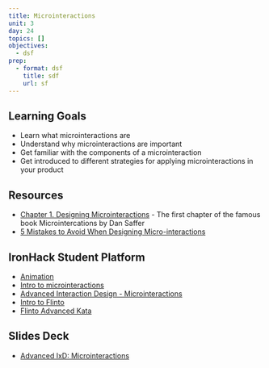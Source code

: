 ```yaml
---
title: Microinteractions
unit: 3
day: 24
topics: []
objectives:
  - dsf
prep:
  - format: dsf
    title: sdf
    url: sf
---
```

## Learning Goals

* Learn what microinteractions are
* Understand why microinteractions are important
* Get familiar with the components of a microinteraction
* Get introduced to different strategies for applying microinteractions in your product

## Resources

* [Chapter 1. Designing Microinteractions](https://www.safaribooksonline.com/library/view/microinteractions-full-color/9781491945957/ch05.html) - The first chapter of the famous book Microintercations by Dan Saffer
* [5 Mistakes to Avoid When Designing Micro-interactions](https://medium.com/ux-in-motion/5-mistakes-to-avoid-when-designing-micro-interactions-a6f638ee6a86)

## IronHack Student Platform

* [Animation](http://learn.ironhack.com/#/learning_unit/7099)
* [Intro to microinteractions](http://learn.ironhack.com/#/learning_unit/7100)
* [Advanced Interaction Design - Microinteractions](http://learn.ironhack.com/#/learning_unit/7100)
* [Intro to Flinto](http://learn.ironhack.com/#/learning_unit/7101)
* [Flinto Advanced Kata](http://learn.ironhack.com/#/learning_unit/7106)

## Slides Deck

* [Advanced IxD: Microinteractions](https://drive.google.com/open?id=1jUbHCzx5sNoPBYeNROCx252PRL9Po1EyO4tpikLZlM8)
